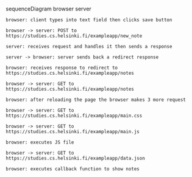 sequenceDiagram
    browser
    server

    browser: client types into text field then clicks save button

    browser -> server: POST to https://studies.cs.helsinki.fi/exampleapp/new_note

    server: receives request and handles it then sends a response

    server -> browser: server sends back a redirect response

    browser: receives response to redirect to https://studies.cs.helsinki.fi/exampleapp/notes

    browser -> server: GET to https://studies.cs.helsinki.fi/exampleapp/notes

    browser: after reloading the page the browser makes 3 more request 

    browser -> server: GET to https://studies.cs.helsinki.fi/exampleapp/main.css 

    browser -> server: GET to https://studies.cs.helsinki.fi/exampleapp/main.js

    browser: executes JS file

    browser -> server: GET to https://studies.cs.helsinki.fi/exampleapp/data.json

    browser: executes callback function to show notes